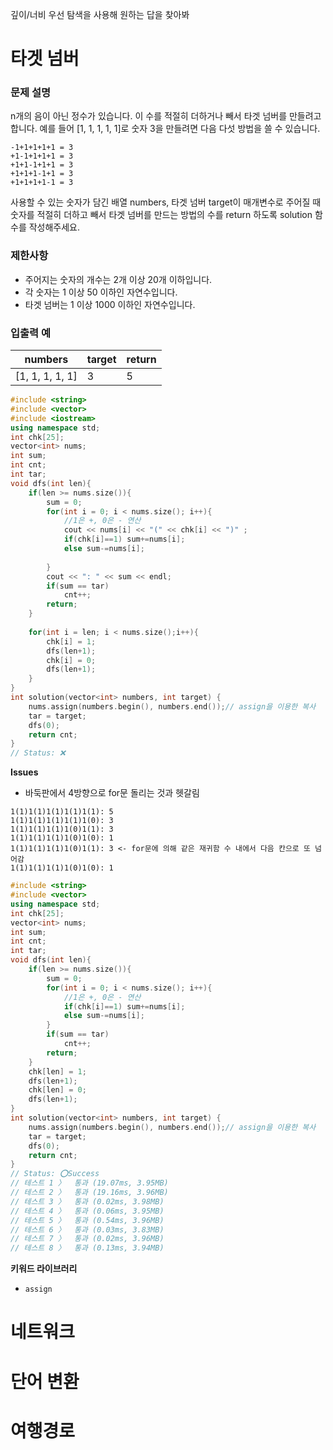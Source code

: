 깊이/너비 우선 탐색을 사용해 원하는 답을 찾아봐

# 타겟 넘버

### 문제 설명

n개의 음이 아닌 정수가 있습니다. 이 수를 적절히 더하거나 빼서 타겟 넘버를 만들려고 합니다. 예를 들어 [1, 1, 1, 1, 1]로 숫자 3을 만들려면 다음 다섯 방법을 쓸 수 있습니다.

```
-1+1+1+1+1 = 3
+1-1+1+1+1 = 3
+1+1-1+1+1 = 3
+1+1+1-1+1 = 3
+1+1+1+1-1 = 3
```

사용할 수 있는 숫자가 담긴 배열 numbers, 타겟 넘버 target이 매개변수로 주어질 때 숫자를 적절히 더하고 빼서 타겟 넘버를 만드는 방법의 수를 return 하도록 solution 함수를 작성해주세요.

### 제한사항

- 주어지는 숫자의 개수는 2개 이상 20개 이하입니다.
- 각 숫자는 1 이상 50 이하인 자연수입니다.
- 타겟 넘버는 1 이상 1000 이하인 자연수입니다.

### 입출력 예

| numbers         | target | return |
| --------------- | ------ | ------ |
| [1, 1, 1, 1, 1] | 3      | 5      |

```c++
#include <string>
#include <vector>
#include <iostream>
using namespace std;
int chk[25];
vector<int> nums;
int sum;
int cnt;
int tar;
void dfs(int len){
    if(len >= nums.size()){
        sum = 0;
        for(int i = 0; i < nums.size(); i++){
            //1은 +, 0은 - 연산
            cout << nums[i] << "(" << chk[i] << ")" ;
            if(chk[i]==1) sum+=nums[i];
            else sum-=nums[i];
            
        }
        cout << ": " << sum << endl;
        if(sum == tar)
            cnt++;
        return;
    }
        
    for(int i = len; i < nums.size();i++){
        chk[i] = 1;
        dfs(len+1);
        chk[i] = 0;
        dfs(len+1);
    }
}
int solution(vector<int> numbers, int target) {
    nums.assign(numbers.begin(), numbers.end());// assign을 이용한 복사
    tar = target;
    dfs(0);
    return cnt;
}
// Status: ❌
```

**Issues**

- 바둑판에서 4방향으로 for문 돌리는 것과 헷갈림

```
1(1)1(1)1(1)1(1)1(1): 5
1(1)1(1)1(1)1(1)1(0): 3
1(1)1(1)1(1)1(0)1(1): 3
1(1)1(1)1(1)1(0)1(0): 1
1(1)1(1)1(1)1(0)1(1): 3 <- for문에 의해 같은 재귀함 수 내에서 다음 칸으로 또 넘어감
1(1)1(1)1(1)1(0)1(0): 1
```

```c++
#include <string>
#include <vector>
using namespace std;
int chk[25];
vector<int> nums;
int sum;
int cnt;
int tar;
void dfs(int len){
    if(len >= nums.size()){
        sum = 0;
        for(int i = 0; i < nums.size(); i++){
            //1은 +, 0은 - 연산
            if(chk[i]==1) sum+=nums[i];
            else sum-=nums[i];
        }
        if(sum == tar)
            cnt++;
        return;
    } 
    chk[len] = 1;
    dfs(len+1);
    chk[len] = 0;
    dfs(len+1); 
}
int solution(vector<int> numbers, int target) {
    nums.assign(numbers.begin(), numbers.end());// assign을 이용한 복사
    tar = target;
    dfs(0);
    return cnt;
}
// Status: ⭕Success
// 테스트 1 〉	통과 (19.07ms, 3.95MB)
// 테스트 2 〉	통과 (19.16ms, 3.96MB)
// 테스트 3 〉	통과 (0.02ms, 3.98MB)
// 테스트 4 〉	통과 (0.06ms, 3.95MB)
// 테스트 5 〉	통과 (0.54ms, 3.96MB)
// 테스트 6 〉	통과 (0.03ms, 3.83MB)
// 테스트 7 〉	통과 (0.02ms, 3.96MB)
// 테스트 8 〉	통과 (0.13ms, 3.94MB)
```

**키워드 라이브러리**

- `assign`







# 네트워크



# 단어 변환



# 여행경로


